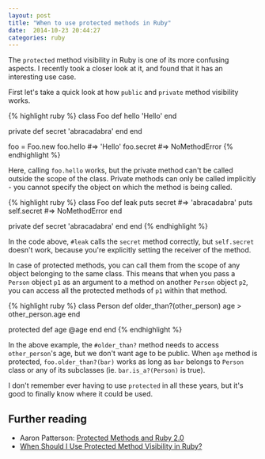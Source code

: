 ```yaml
---
layout: post
title: "When to use protected methods in Ruby"
date:  2014-10-23 20:44:27
categories: ruby
---
```


The `protected` method visibility in Ruby is one of its more confusing aspects. I recently took a closer look at it, and found that it has an interesting use case.

First let's take a quick look at how `public` and `private` method visibility works.

{% highlight ruby %}
class Foo
  def hello
    'Hello'
  end

  private
  def secret
    'abracadabra'
  end
end

foo = Foo.new
foo.hello     #=> 'Hello'
foo.secret    #=> NoMethodError
{% endhighlight %}

Here, calling `foo.hello` works, but the private method can't be called outside the scope of the class. Private methods can only be called implicitly - you cannot specify the object on which the method is being called.

{% highlight ruby %}
class Foo
  def leak
    puts secret        #=> 'abracadabra'
    puts self.secret   #=> NoMethodError
  end

  private
  def secret
    'abracadabra'
  end
end
{% endhighlight %}

In the code above, `#leak` calls the `secret` method correctly, but `self.secret` doesn't work, because you're explicitly setting the receiver of the method.

In case of protected methods, you can call them from the scope of any object belonging to the same class. This means that when you pass a `Person` object `p1` as an argument to a method on another `Person` object `p2`, you can access all the protected methods of `p1` within that method.

{% highlight ruby %}
class Person
  def older_than?(other_person)
    age > other_person.age
  end

  protected
  def age
    @age
  end
end
{% endhighlight %}

In the above example, the `#older_than?` method needs to access `other_person`'s age, but we don't want age to be public. When `age` method is protected, `foo.older_than?(bar)` works as long as `bar` belongs to `Person` class or any of its subclasses (ie. `bar.is_a?(Person)` is true).

I don't remember ever having to use `protected` in all these years, but it's good to finally know where it could be used.

## Further reading

* Aaron Patterson: [Protected Methods and Ruby 2.0](http://tenderlovemaking.com/2012/09/07/protected-methods-and-ruby-2-0.html)
* [When Should I Use Protected Method Visibility in Ruby?](http://tx.pignata.com/2012/10/when-should-i-use-protected-method-visibility-in-ruby.html)

